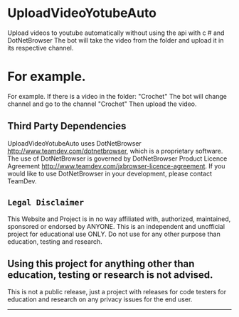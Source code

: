 # UploadVideoYotubeAuto
Upload videos to youtube automatically without using the api with c # and DotNetBrowser
The bot will take the video from the folder and upload it in its respective channel.

# For example.
For example.
If there is a video in the folder: "Crochet"
The bot will change channel and go to the channel "Crochet"
Then upload the video.



## Third Party Dependencies

UploadVideoYotubeAuto uses DotNetBrowser http://www.teamdev.com/dotnetbrowser, which is a proprietary software. The use of DotNetBrowser is governed by DotNetBrowser Product Licence Agreement http://www.teamdev.com/jxbrowser-licence-agreement. If you would like to use DotNetBrowser in your development, please contact TeamDev.



## `Legal Disclaimer`

This Website and Project is in no way affiliated with, authorized, maintained, sponsored or endorsed by ANYONE. This is an independent and unofficial project for educational use ONLY. Do not use for any other purpose than education, testing and research.

<h2>Using this project for anything other than education, testing or research is not advised.</h2>

This is not a public release, just a project with releases for code testers for education and research on any privacy issues for the end user.

<hr/>
